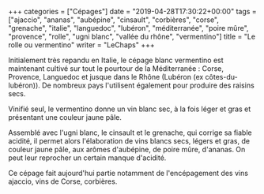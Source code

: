 +++
categories = ["Cépages"]
date = "2019-04-28T17:30:22+00:00"
tags = ["ajaccio", "ananas", "aubépine", "cinsault", "corbières", "corse", "grenache", "italie", "languedoc", "lubéron", "méditerranée", "poire mûre", "provence", "rolle", "ugni blanc", "vallée du rhône", "vermentino"] 
title = "Le rolle ou vermentino"
writer = "LeChaps"
+++

Initialement très repandu en Italie, le cépage blanc vermentino est maintenant cultivé sur tout le pourtour de la Méditerranée : Corse, Provence, Languedoc et jusque dans le Rhône (Lubéron (ex côtes-du-lubéron)). De nombreux pays l'utilisent également pour produire des raisins secs.  

Vinifié seul, le vermentino donne un vin blanc sec, à la fois léger et gras et présentant une couleur jaune pâle.  

Assemblé avec l'ugni blanc, le cinsault et le grenache, qui corrige sa fiable acidité, il permet alors l'élaboration de vins blancs secs, légers et gras, de couleur jaune pâle, aux arômes d'aubépine, de poire mûre, d'ananas. On peut leur reprocher un certain manque d'acidité.  

Ce cépage fait aujourd'hui partie notamment de l'encépagement des vins ajaccio, vins de Corse, corbières.